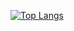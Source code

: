 [![Top Langs](https://github-readme-stats.vercel.app/api/top-langs/?username=bg-silv&layout=compact&theme=shadow_red)](https://github.com/anuraghazra/github-readme-stats)
